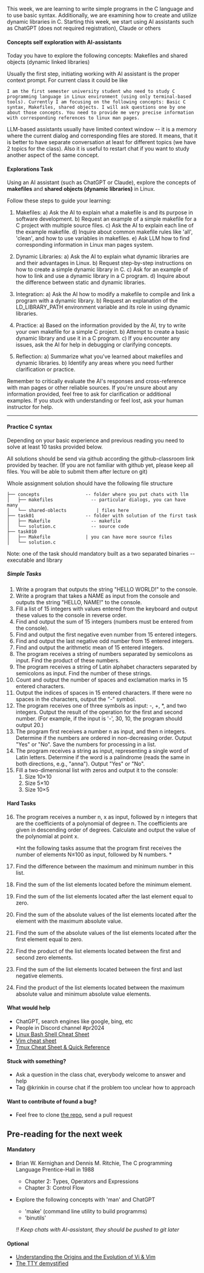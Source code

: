 
This week, we are learning to write simple programs in the C language and to use basic syntax. Additionally, we are examining how to create and utilize dynamic libraries in C. Starting this week, we start using AI assistants such as ChatGPT (does not required registration), Claude or others

#### Concepts self exploration with AI-assistants
Today you have to explore the following concepts: Makefiles and shared objects (dynamic linked libraries)

Usually the first step, initiating working with AI assistant is the proper context prompt. For current class it could be like
```
I am the first semester university student who need to study C programming language in Linux environment (using only terminal-based tools). Currently I am focusing on the following concepts: Basic C syntax, Makefiles, shared objects. I will ask questions one by one about those concepts. You need to provide me very precise information with corresponding references to linux man pages. 
```

LLM-based assistants usually have limited context window -- it is a memory where the current dialog and corresponding files are stored. It means, that it is better to have separate conversation at least for different topics (we have 2 topics for the class). Also it is useful to restart chat if you want to study another aspect of the same concept.

#### Explorations Task
 Using an AI assistant (such as ChatGPT or Claude), explore the concepts of **makefiles** and **shared objects (dynamic libraries)** in Linux. 
 
 Follow these steps to guide your learning:

1. Makefiles: a) Ask the AI to explain what a makefile is and its purpose in software development. b) Request an example of a simple makefile for a C project with multiple source files. c) Ask the AI to explain each line of the example makefile. d) Inquire about common makefile rules like 'all', 'clean', and how to use variables in makefiles. e) Ask LLM how to find corresponding information in Linux man pages system.

2. Dynamic Libraries: a) Ask the AI to explain what dynamic libraries are and their advantages in Linux. b) Request step-by-step instructions on how to create a simple dynamic library in C. c) Ask for an example of how to link and use a dynamic library in a C program. d) Inquire about the difference between static and dynamic libraries.
  
3. Integration: a) Ask the AI how to modify a makefile to compile and link a program with a dynamic library. b) Request an explanation of the LD_LIBRARY_PATH environment variable and its role in using dynamic libraries.
   
4. Practice: a) Based on the information provided by the AI, try to write your own makefile for a simple C project. b) Attempt to create a basic dynamic library and use it in a C program. c) If you encounter any issues, ask the AI for help in debugging or clarifying concepts.
   
5. Reflection: a) Summarize what you've learned about makefiles and dynamic libraries. b) Identify any areas where you need further clarification or practice.

Remember to critically evaluate the AI's responses and cross-reference with man pages or other reliable sources. If you're unsure about any information provided, feel free to ask for clarification or additional examples. If you stuck with understanding or feel lost, ask your human instructor for help.

---
#### Practice C syntax

Depending on your basic experience and previous reading you need to solve at least 10 tasks provided below. 

All solutions should be send via github according the github-classroom link provided by teacher. (If you are not familiar with github yet, please keep all files. You will be able to submit them after lecture on git)

Whole assignment solution should have the following file structure
```
├── concepts                 -- folder where you put chats with llm
│   ├── makefiles              -- particular dialogs, you can have many
│   └── shared-oblects           | files here 
├── task01                   -- folder with solution of the first task
│   ├── Makefile               -- makefile
│   └── solution.c             -- source code 
├── task010
│   ├── Makefile             | you can have more source files
│   └── solution.c

```

Note: one of the task should mandatory built as a two separated binaries -- executable and library
##### Simple Tasks

1. Write a program that outputs the string "HELLO WORLD!" to the console.
2. Write a program that takes a NAME as input from the console and outputs the string "HELLO, NAME!" to the console.
3. Fill a list of 15 integers with values entered from the keyboard and output these values to the console in reverse order.
4. Find and output the sum of 15 integers (numbers must be entered from the console).
5. Find and output the first negative even number from 15 entered integers.
6. Find and output the last negative odd number from 15 entered integers.
7. Find and output the arithmetic mean of 15 entered integers.
8. The program receives a string of numbers separated by semicolons as input. Find the product of these numbers.
9. The program receives a string of Latin alphabet characters separated by semicolons as input. Find the number of these strings.
10. Count and output the number of spaces and exclamation marks in 15 entered characters.
11. Output the indices of spaces in 15 entered characters. If there were no spaces in the characters, output the "-" symbol.
12. The program receives one of three symbols as input: -, +, \*, and two integers. Output the result of the operation for the first and second number. (For example, if the input is '-', 30, 10, the program should output 20.)
13. The program first receives a number n as input, and then n integers. Determine if the numbers are ordered in non-decreasing order. Output "Yes" or "No". Save the numbers for processing in a list.
14. The program receives a string as input, representing a single word of Latin letters. Determine if the word is a palindrome (reads the same in both directions, e.g., "anna"). Output "Yes" or "No".
15. Fill a two-dimensional list with zeros and output it to the console:
    1. Size 10×10
    2. Size 5×10
    3. Size 10×5

#### Hard Tasks
16. The program receives a number n, x as input, followed by n integers that are the coefficients of a polynomial of degree n. The coefficients are given in descending order of degrees. Calculate and output the value of the polynomial at point x. 

	 *Int the following tasks assume that the program first receives the number of elements N≤100 as input, followed by N numbers. *

17. Find the difference between the maximum and minimum number in this list. 
18. Find the sum of the list elements located before the minimum element. 
19. Find the sum of the list elements located after the last element equal to zero. 
20. Find the sum of the absolute values of the list elements located after the element with the maximum absolute value. 
21. Find the sum of the absolute values of the list elements located after the first element equal to zero. 
22. Find the product of the list elements located between the first and second zero elements. 
23. Find the sum of the list elements located between the first and last negative elements. 
24. Find the product of the list elements located between the maximum absolute value and minimum absolute value elements. 

#### What would help
- ChatGPT, search engines like google, bing, etc
- People in Discord channel #pr2024
- [Linux Bash Shell Cheat Sheet](https://oit.ua.edu/wp-content/uploads/2020/12/Linux_bash_cheat_sheet-1.pdf)
- [Vim cheat sheet](https://web.stanford.edu/class/cs110/summer-2021/handouts/vim-cheat-sheet/)
- [Tmux Cheat Sheet & Quick Reference](https://tmuxcheatsheet.com/)

#### Stuck with something?
- Ask a question in the class chat, everybody welcome to answer and help
- Tag @krinkin in course chat if the problem too unclear how to approach

#### Want to contribute of found a bug?
- Feel free to clone [the repo](https://github.com/programming-fundamentals-class/supplementary-2024), send a pull request

## Pre-reading for the next week

#### Mandatory
- Brian W. Kernighan and Dennis M. Ritchie, The C programming Language Prentice-Hall in 1988
	- Chapter 2: Types, Operators and Expressions
	- Chapter 3: Control Flow
- Explore the following concepts with 'man' and ChatGPT
	- 'make' (command line utility to build programms)
	- 'binutils'
	  
	*!! Keep chats with AI-assistant, they should be pushed to git later*

#### Optional
- [Understanding the Origins and the Evolution of Vi & Vim](https://pikuma.com/blog/origins-of-vim-text-editor)
- [The TTY demystified](https://www.linusakesson.net/programming/tty/)
 